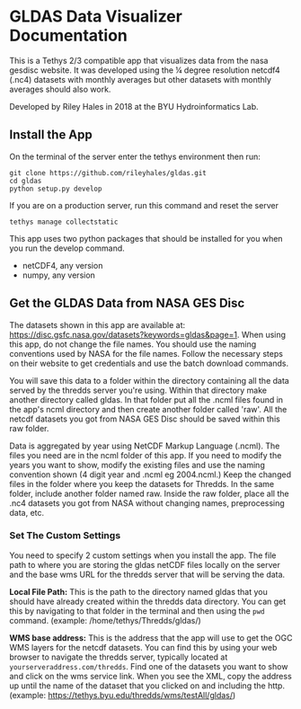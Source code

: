 # GLDAS Data Visualizer Documentation
This is a Tethys 2/3 compatible app that visualizes data from the nasa gesdisc website. It was developed using the ¼ degree resolution netcdf4 (.nc4) datasets with monthly averages but other datasets with monthly averages should also work.

Developed by Riley Hales in 2018 at the BYU Hydroinformatics Lab.

## Install the App
On the terminal of the server enter the tethys environment then run:  
~~~~
git clone https://github.com/rileyhales/gldas.git  
cd gldas
python setup.py develop
~~~~  
If you are on a production server, run this command and reset the server
~~~~
tethys manage collectstatic
~~~~

This app uses two python packages that should be installed for you when you run the develop command.
* netCDF4, any version
* numpy, any version

## Get the GLDAS Data from NASA GES Disc
The datasets shown in this app are available at: https://disc.gsfc.nasa.gov/datasets?keywords=gldas&page=1. When using this app, do not change the file names. You should use the naming conventions used by NASA for the file names. Follow the necessary steps on their website to get credentials and use the batch download commands.

You will save this data to a folder within the directory containing all the data served by the thredds server you're using. Within that directory make another directory called gldas. In that folder put all the .ncml files found in the app's ncml directory and then create another folder called 'raw'. All the netcdf datasets you got from NASA GES Disc should be saved within this raw folder.  

Data is aggregated by year using NetCDF Markup Language (.ncml). The files you need are in the ncml folder of this app. If you need to modify the years you want to show, modify the existing files and use the naming convention shown (4 digit year and .ncml eg 2004.ncml.) Keep the changed files in the folder where you keep the datasets for Thredds. In the same folder, include another folder named raw. Inside the raw folder, place all the .nc4 datasets you got from NASA without changing names, preprocessing data, etc.

### Set The Custom Settings
You need to specify 2 custom settings when you install the app. The file path to where you are storing the gldas netCDF files locally on the server and the base wms URL for the thredds server that will be serving the data.

**Local File Path:** This is the path to the directory named gldas that you should have already created within the thredds data directory. You can get this by navigating to that folder in the terminal and then using the ```pwd``` command. (example: /home/tethys/Thredds/gldas/)  

**WMS base address:** This is the address that the app will use to get the OGC WMS layers for the netcdf datasets. You can find this by using your web browser to navigate the thredds server, typically located at ```yourserveraddress.com/thredds```. Find one of the datasets you want to show and click on the wms service link. When you see the XML, copy the address up until the name of the dataset that you clicked on and including the http. (example: https://tethys.byu.edu/thredds/wms/testAll/gldas/)
